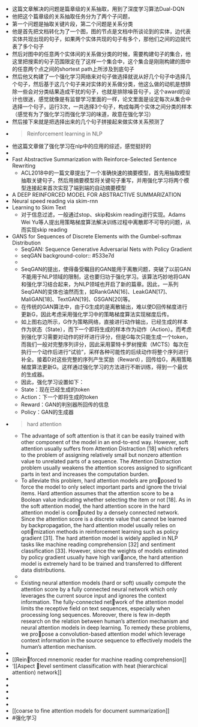 - 这篇文章解决的问题是篇章级的关系抽取，用到了深度学习算法Dual-DQN
- 他把这个篇章级的关系抽取任务分为了两个子问题，
- 第一个问题是抽取关键片段，第二个问题是关系分类
- 他是首先把文档转化为了一个图，图的节点是文档中所谈论到的实体，边代表实体共现出现的句子，如果两个实体共现的句子有多个，那他们之间的边就代表了多个句子
- 然后对图中的任意两个实体间的关系做分类的时候，需要构建句子的集合，他这里把搜索的句子范围限定在了这样一个集合中，这个集合是刚刚构建的图中的任意两个点之间的shortest path上所涉及到底句子
- 然后他又构建了一个强化学习网络来对句子做选择就说从好几个句子中选择几个句子，然后基于这几个句子来对实体的关系做分类，他这么做的动机是想排除一些会对分类结果造成干扰的句子，也就是排除噪音句子，这个award的设计也很迷，感觉就像是有监督学习里面的一样，论文里面是设定每次从集合中选择一个句子，运行3次，一共选择3个句子，构成每两个实体之间分类的样本（感觉有为了强化学习而强化学习的味道，故意在强化学习）
- 然后接下来就是把选择出来的几个句子拼接起来做实体关系预测了
- >Reinforcement learning in NLP
- 他这篇文章做了强化学习在nlp中的应用的综述，感觉挺好的
-
- Fast Abstractive Summarization with Reinforce-Selected Sentence Rewriting
	- ACL2018中的一篇文章提出了一个准确快速的摘要模型，首先用抽取模型抽取关键句子，然后用摘要模型将关键句子重写，并用强化学习将两个模型连接起来首次实现了端到端的自动摘要模型
- A DEEP REINFORCED MODEL FOR ABSTRACTIVE SUMMARIZATION
- Neural speed reading via skim-rnn
- Learning to Skim Text
	- 对于信息过滤，一般通过stop、skip和skim reading进行实现。Adams Wei Yu等人提出用策略梯度算法解决训练过程中离散即不可导的问题，从而实现skip reading
- GANS for Sequences of Discrete Elements with the Gumbel-softmax Distribution
	- SeqGAN: Sequence Generative Adversarial Nets with Policy Gradient
	- seqGAN
	  background-color:: #533e7d
	-
	- SeqGAN的提出，使得备受瞩目的GAN能用于离散问题，突破了以前GAN不能用于NLP领域的限制，这也要归功于强化学习。该算法巧妙地将GAN和强化学习结合起来，为NLP领域也开启了新的篇章。因此，一系列SeqGAN的变体也油然而生，如RankGAN[16]、LeakGAN[17]、MaliGAN[18]、TextGAN[19]、GSGAN[20]等。
	- 在传统的GAN算法中，由于G生成的是离散输出，难以使D回传梯度进行更新G，因此考虑采用强化学习中的策略梯度算法实现梯度后传。
	- 如上图右边所示，G作为策略网络，直接进行动作输出，已经生成的样本作为状态（State），而下一个即将生成的样本作为动作（Action）。而考虑到强化学习需要对动作的好坏进行评分，但是G每次只能生成一个token，而我们一般对完整序列评分，因此采用蒙特卡罗树搜索（MCTS）每次在执行一个动作后进行“试验”，采样各种可能性的后续动作将整个序列进行补全。接着D对这些完整的序列产生奖励（Reward），回传给G，再用策略梯度算法更新G。这样通过强化学习的方法进行不断训练，得到一个最优的生成器。
	- 因此，强化学习设置如下：
	- State：现在已经生成的token
	- Action：下一个即将生成的token
	- Reward：GAN的判别器所回传的信息
	- Policy：GAN的生成器
- >hard attention
	- The advantage of soft attention is that it can be easily trained with other component of the model in an end-to-end way. However, soft attention usually suffers from Attention Distraction [18] which refers to the problem of assigning relatively small but nonzero attention value to unrelated parts of a sequence. The Attention Distraction problem usually weakens the attention scores assigned to significant parts in text and increases the computation burden.
	- To alleviate this problem, hard attention models are proposed to force the model to only select important parts and ignore the trivial items. Hard attention assumes that the
	  attention score to be a Boolean value indicating whether selecting the item or not [18]. As in the soft attention model, the hard attention score in the hard attention model is computed by a densely connected network. Since the attention score is a discrete value that cannot be learned by backpropagation, the hard attention model usually relies on optimization methods in reinforcement learning such as policy gradient [31]. The hard attention model is widely applied in NLP tasks like machine reading comprehension [32] and sentiment classification [33]. However, since the weights of models estimated by policy gradient usually have high variance, the hard attention model is extremely hard to be trained and transferred to different data distributions.
	-
	- Existing neural attention models (hard or soft) usually compute the attention score by a fully connected neural network which only leverages the current source input and
	  ignores the context information. The fully-connected network of the attention model limits the receptive field on text sequences, especially when processing long sequences.
	  Moreover, there is few in-depth research on the relation between human’s attention mechanism and neural attention models in deep learning. To remedy these problems, we propose a convolution-based attention model which leverage context information in the source sequence to effectively models the human’s attention mechanism.
-
- [[Reinforced mnemonic reader for machine reading comprehension]]
- ‘[[Aspect level sentiment classification with heat (hierarchical attention) network]]
-
-
-
-
-
- [[coarse to fine attention models for document summarization]]
- #强化学习
